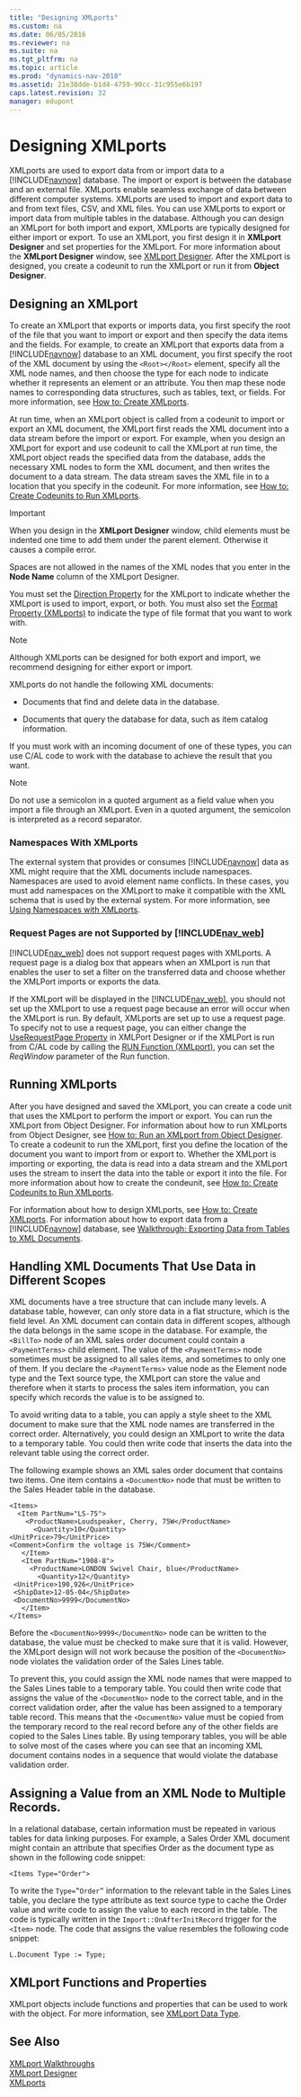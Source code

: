 ```yaml
---
title: "Designing XMLports"
ms.custom: na
ms.date: 06/05/2016
ms.reviewer: na
ms.suite: na
ms.tgt_pltfrm: na
ms.topic: article
ms.prod: "dynamics-nav-2018"
ms.assetid: 21e38dde-b1d4-4759-90cc-31c955e6b197
caps.latest.revision: 32
manager: edupont
---
```

# Designing XMLports
XMLports are used to export data from or import data to a [!INCLUDE[navnow](includes/navnow_md.md)] database. The import or export is between the database and an external file. XMLports enable seamless exchange of data between different computer systems. XMLports are used to import and export data to and from text files, CSV, and XML files. You can use XMLports to export or import data from multiple tables in the database. Although you can design an XMLport for both import and export, XMLports are typically designed for either import or export. To use an XMLport, you first design it in **XMLport Designer** and set properties for the XMLport. For more information about the **XMLport Designer** window, see [XMLport Designer](uiref/-$-S_21001-XMLport-Designer-$-.md). After the XMLport is designed, you create a codeunit to run the XMLport or run it from **Object Designer**.  

## Designing an XMLport  
 To create an XMLport that exports or imports data, you first specify the root of the file that you want to import or export and then specify the data items and the fields. For example, to create an XMLport that exports data from a [!INCLUDE[navnow](includes/navnow_md.md)] database to an XML document, you first specify the root of the XML document by using the `<Root></Root>` element, specify all the XML node names, and then choose the type for each node to indicate whether it represents an element or an attribute. You then map these node names to corresponding data structures, such as tables, text, or fields. For more information, see [How to: Create XMLports](How-to--Create-XMLports.md).  

 At run time, when an XMLport object is called from a codeunit to import or export an XML document, the XMLport first reads the XML document into a data stream before the import or export. For example, when you design an XMLport for export and use codeunit to call the XMLport at run time, the XMLport object reads the specified data from the database, adds the necessary XML nodes to form the XML document, and then writes the document to a data stream. The data stream saves the XML file in to a location that you specify in the codeunit. For more information, see [How to: Create Codeunits to Run XMLports](How-to--Create-Codeunits-to-Run-XMLports.md).  

> [!IMPORTANT]  
>  When you design in the **XMLport Designer** window, child elements must be indented one time to add them under the parent element. Otherwise it causes a compile error.  
>   
>  Spaces are not allowed in the names of the XML nodes that you enter in the **Node Name** column of the XMLport Designer.  
>   
>  You must set the [Direction Property](Direction-Property.md) for the XMLport to indicate whether the XMLport is used to import, export, or both. You must also set the [Format Property \(XMLports\)](Format-Property--XMLports-.md) to indicate the type of file format that you want to work with.  

> [!NOTE]  
>  Although XMLports can be designed for both export and import, we recommend designing for either export or import.  

 XMLports do not handle the following XML documents:  

-   Documents that find and delete data in the database.  

-   Documents that query the database for data, such as item catalog information.  

 If you must work with an incoming document of one of these types, you can use C/AL code to work with the database to achieve the result that you want.  

> [!NOTE]  
>  Do not use a semicolon in a quoted argument as a field value when you import a file through an XMLport. Even in a quoted argument, the semicolon is interpreted as a record separator.  

###  <a name="Namespaces"></a> Namespaces With XMLports  
 The external system that provides or consumes [!INCLUDE[navnow](includes/navnow_md.md)] data as XML might require that the XML documents include namespaces. Namespaces are used to avoid element name conflicts. In these cases, you must add namespaces on the XMLport to make it compatible with the XML schema that is used by the external system. For more information, see [Using Namespaces with XMLports](Using-Namespaces-with-XMLports.md).  

### Request Pages are not Supported by [!INCLUDE[nav_web](includes/nav_web_md.md)]  
 [!INCLUDE[nav_web](includes/nav_web_md.md)] does not support request pages with XMLports. A request page is a dialog box that appears when an XMLport is run that enables the user to set a filter on the transferred data and choose whether the XMLPort imports or exports the data.  

 If the XMLport will be displayed in the [!INCLUDE[nav_web](includes/nav_web_md.md)], you should not set up the XMLport to use a request page because an error will occur when the XMLport is run. By default, XMLports are set up to use a request page. To specify not to use a request page, you can either change the [UseRequestPage Property](UseRequestPage-Property.md) in XMLPort Designer or if the XMLPort is run from C/AL code by calling the [RUN Function \(XMLport\)](RUN-Function--XMLport-.md), you can set the *ReqWindow* parameter of the Run function.  

## Running XMLports  
 After you have designed and saved the XMLport, you can create a code unit that uses the XMLport to perform the import or export. You can run the XMLport from Object Designer. For information about how to run XMLports from Object Designer, see [How to: Run an XMLport from Object Designer](How-to--Run-an-XMLport-from-Object-Designer.md). To create a codeunit to run the XMLport, first you define the location of the document you want to import from or export to. Whether the XMLport is importing or exporting, the data is read into a data stream and the XMLport uses the stream to insert the data into the table or export it into the file. For more information about how to create the condeunit, see [How to: Create Codeunits to Run XMLports](How-to--Create-Codeunits-to-Run-XMLports.md).  

 For information about how to design XMLports, see [How to: Create XMLports](How-to--Create-XMLports.md). For information about how to export data from a [!INCLUDE[navnow](includes/navnow_md.md)] database, see [Walkthrough: Exporting Data from Tables to XML Documents](Walkthrough--Exporting-Data-from-Tables-to-XML-Documents.md).  

## Handling XML Documents That Use Data in Different Scopes  
 XML documents have a tree structure that can include many levels. A database table, however, can only store data in a flat structure, which is the field level. An XML document can contain data in different scopes, although the data belongs in the same scope in the database. For example, the `<BillTo>` node of an XML sales order document could contain a `<PaymentTerms>` child element. The value of the `<PaymentTerms>` node sometimes must be assigned to all sales items, and sometimes to only one of them. If you declare the `<PaymentTerms>` value node as the Element node type and the Text source type, the XMLport can store the value and therefore when it starts to process the sales item information, you can specify which records the value is to be assigned to.  

 To avoid writing data to a table, you can apply a style sheet to the XML document to make sure that the XML node names are transferred in the correct order. Alternatively, you could design an XMLport to write the data to a temporary table. You could then write code that inserts the data into the relevant table using the correct order.  

 The following example shows an XML sales order document that contains two items. One item contains a `<DocumentNo>` node that must be written to the Sales Header table in the database.  

```  
<Items>  
  <Item PartNum="LS-75">  
    <ProductName>Loudspeaker, Cherry, 75W</ProductName>  
      <Quantity>10</Quantity>  
<UnitPrice>79</UnitPrice>  
<Comment>Confirm the voltage is 75W</Comment>  
   </Item>  
   <Item PartNum="1908-8">  
     <ProductName>LONDON Swivel Chair, blue</ProductName>  
       <Quantity>12</Quantity>  
 <UnitPrice>190,926</UnitPrice>  
 <ShipDate>12-05-04</ShipDate>  
 <DocumentNo>9999</DocumentNo>  
   </Item>  
</Items>  
```  

 Before the `<DocumentNo>9999</DocumentNo>` node can be written to the database, the value must be checked to make sure that it is valid. However, the XMLport design will not work because the position of the `<DocumentNo>` node violates the validation order of the Sales Lines table.  

 To prevent this, you could assign the XML node names that were mapped to the Sales Lines table to a temporary table. You could then write code that assigns the value of the `<DocumentNo>` node to the correct table, and in the correct validation order, after the value has been assigned to a temporary table record. This means that the `<DocumentNo>` value must be copied from the temporary record to the real record before any of the other fields are copied to the Sales Lines table. By using temporary tables, you will be able to solve most of the cases where you can see that an incoming XML document contains nodes in a sequence that would violate the database validation order.  

## Assigning a Value from an XML Node to Multiple Records.  
 In a relational database, certain information must be repeated in various tables for data linking purposes. For example, a Sales Order XML document might contain an attribute that specifies Order as the document type as shown in the following code snippet:  

 `<Items Type="Order">`  

 To write the `Type=”Order”` information to the relevant table in the Sales Lines table, you declare the type attribute as text source type to cache the Order value and write code to assign the value to each record in the table. The code is typically written in the `Import::OnAfterInitRecord` trigger for the `<Item>` node. The code that assigns the value resembles the following code snippet:  

 `L.Document Type := Type;`  

## XMLport Functions and Properties  
 XMLport objects include functions and properties that can be used to work with the object. For more information, see [XMLport Data Type](XMLport-Data-Type.md).  

## See Also  
 [XMLport Walkthroughs](XMLport-Walkthroughs.md)   
 [XMLport Designer](uiref/-$-S_21001-XMLport-Designer-$-.md)   
 [XMLports](XMLports.md)
